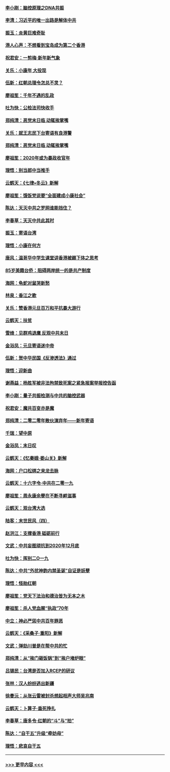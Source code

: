 #### [李小刚：脑控原理之DNA共振](../pages/nsc993/n11780962.md?t=01101122) 
#### [李清：习近平的唯一出路是解体中共](../pages/nsc993/n11780866.md?t=01101122) 
#### [振玉：炎黄巨难奇耻](../pages/nsc993/n11779632.md?t=01101122) 
#### [港人心声：不想看到宝岛成为第二个香港](../pages/nsc993/n11778817.md?t=01101122) 
#### [祝君安：一剪梅‧新年新气象](../pages/nsc993/n11776340.md?t=01101122) 
#### [关乐：小康年 大役现](../pages/nsc993/n11774213.md?t=01101122) 
#### [伍新：红朝总理令怎总不灵？](../pages/nsc993/n11770813.md?t=01101122) 
#### [廖祖笙：千年不遇的乱政](../pages/nsc993/n11770373.md?t=01101122) 
#### [吐为快：公检法司快收手](../pages/nsc993/n11770359.md?t=01101122) 
#### [郑纯清：恶党末日临 动辄挨掌嘴](../pages/nsc993/n11769912.md?t=01101122) 
#### [关乐：就王志民下台寄语有良港警](../pages/nsc993/n11769903.md?t=01101122) 
#### [郑纯清：恶党末日临 动辄挨掌嘴](../pages/nsc993/n11769356.md?t=01101122) 
#### [廖祖笙：2020年或为暴政收官年](../pages/nsc993/n11768216.md?t=01101122) 
#### [理悟：别当郎中当推手](../pages/nsc993/n11768243.md?t=01101122) 
#### [云鹤天：《七律▪冬云》新解](../pages/nsc993/n11768204.md?t=01101122) 
#### [廖祖笙：饿饭党说要“全面建成小康社会”](../pages/nsc993/n11767482.md?t=01101122) 
#### [陈达：天灭中共之罗网谁能挡住？](../pages/nsc993/n11767465.md?t=01101122) 
#### [李春草：天灭中共此其时](../pages/nsc993/n11767452.md?t=01101122) 
#### [振玉：寄语台湾](../pages/nsc993/n11767432.md?t=01101122) 
#### [理悟：小康在何方](../pages/nsc993/n11767394.md?t=01101122) 
#### [唐风：温哥华中学生课堂讲香港被踢下体之思考](../pages/nsc993/n11766848.md?t=01101122) 
#### [85岁美籍台侨：阻碍两岸统一的是共产制度](../pages/nsc993/n11765043.md?t=01101122) 
#### [海网：龟蛇对鼠哭新愁](../pages/nsc993/n11764895.md?t=01101122) 
#### [林泉：香江之歌](../pages/nsc993/n11764415.md?t=01101122) 
#### [关乐：赞香港元旦百万和平抗暴大游行](../pages/nsc993/n11764382.md?t=01101122) 
#### [云鹤天：扶贫](../pages/nsc993/n11764245.md?t=01101122) 
#### [雪绮：见群鸡退鹰  反观中共末日](../pages/nsc993/n11762112.md?t=01101122) 
#### [金浴凤：元旦寄语迷中帝](../pages/nsc993/n11761788.md?t=01101122) 
#### [伍新：贺中华民国《反渗透法》通过](../pages/nsc993/n11761994.md?t=01101122) 
#### [理悟：迎新曲](../pages/nsc993/n11761152.md?t=01101122) 
#### [谢燕益：杨胜军被非法拘禁致死案之紧急报案举报控告函](../pages/nsc993/n11756134.md?t=01101122) 
#### [李小刚：量子共振检测与中共的脑控武器](../pages/nsc993/n11754518.md?t=01101122) 
#### [祝君安：魔共百变亦是魔](../pages/nsc993/n11754469.md?t=01101122) 
#### [郑纯清：二零二零年散伙演弃年——新年寄语](../pages/nsc993/n11754195.md?t=01101122) 
#### [千瑞：望中原](../pages/nsc993/n11754159.md?t=01101122) 
#### [金浴凤：末日叹](../pages/nsc993/n11752359.md?t=01101122) 
#### [云鹤天：《忆秦娥‧娄山关》新解](../pages/nsc993/n11752348.md?t=01101122) 
#### [海网：户口松绑之来龙去脉](../pages/nsc993/n11752328.md?t=01101122) 
#### [云鹤天：十六字令‧中共在二零一九](../pages/nsc993/n11752305.md?t=01101122) 
#### [廖祖笙：周永康余孽在不断寻衅滋事](../pages/nsc993/n11751013.md?t=01101122) 
#### [云鹤天：观台湾大选](../pages/nsc993/n11751007.md?t=01101122) 
#### [陆客：末世民风（四）](../pages/nsc993/n11749203.md?t=01101122) 
#### [赵洪江：支撑香港 砥砺前行](../pages/nsc993/n11748482.md?t=01101122) 
#### [文武：中共妄图顽抗到2020年12月底](../pages/nsc993/n11748446.md?t=01101122) 
#### [吐为快：挥别二O一九](../pages/nsc993/n11748411.md?t=01101122) 
#### [陈达：中共“外扰神韵内禁圣诞”自证是妖孽](../pages/nsc993/n11748226.md?t=01101122) 
#### [理悟：怪胎红朝](../pages/nsc993/n11748206.md?t=01101122) 
#### [廖祖笙：党天下法治和德治皆为无本之木](../pages/nsc993/n11748135.md?t=01101122) 
#### [廖祖笙：杀人党血腥“执政”70年](../pages/nsc993/n11745144.md?t=01101122) 
#### [中立：神必严惩中共百年罪恶](../pages/nsc993/n11744970.md?t=01101122) 
#### [云鹤天：《采桑子‧重阳》新解](../pages/nsc993/n11744948.md?t=01101122) 
#### [文武：弹劾川普是在帮中共的忙](../pages/nsc993/n11744758.md?t=01101122) 
#### [郑纯清：从“挨门砸饭锅”到“挨户堵炉眼”](../pages/nsc993/n11744745.md?t=01101122) 
#### [吕锡民：台湾是否加入RCEP的研议](../pages/nsc993/n11744701.md?t=01101122) 
#### [张林：汉人纷纷逃出新疆](../pages/nsc993/n11743530.md?t=01101122) 
#### [徐曼沅：从张云雷被封杀想起相声大师吴兆南](../pages/nsc993/n11741816.md?t=01101122) 
#### [云鹤天：卜算子‧垂死挣扎](../pages/nsc993/n11739956.md?t=01101122) 
#### [李春草：唐多令‧红朝的“斗”与“拍”](../pages/nsc993/n11739830.md?t=01101122) 
#### [陈达：“自干五”升级“牵妨母”](../pages/nsc993/n11739724.md?t=01101122) 
#### [理悟：悲哀自干五](../pages/nsc993/n11739547.md?t=01101122) 

----
#### [ >>> 更早内容 <<< ](../indexes/nsc993-earlier.md)
